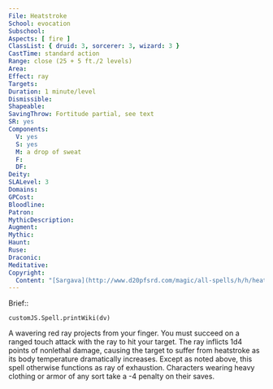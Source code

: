 ```yaml
---
File: Heatstroke
School: evocation
Subschool: 
Aspects: [ fire ]
ClassList: { druid: 3, sorcerer: 3, wizard: 3 }
CastTime: standard action
Range: close (25 + 5 ft./2 levels)
Area: 
Effect: ray
Targets: 
Duration: 1 minute/level
Dismissible: 
Shapeable: 
SavingThrow: Fortitude partial, see text
SR: yes
Components:
  V: yes
  S: yes
  M: a drop of sweat
  F: 
  DF: 
Deity: 
SLALevel: 3
Domains: 
GPCost: 
Bloodline: 
Patron: 
MythicDescription: 
Augment: 
Mythic: 
Haunt: 
Ruse: 
Draconic: 
Meditative: 
Copyright:
  Content: "[Sargava](http://www.d20pfsrd.com/magic/all-spells/h/h/heatstroke)"
---
```

Brief:: 

```dataviewjs
customJS.Spell.printWiki(dv)
```

A wavering red ray projects from your finger. You must succeed on a ranged touch attack with the ray to hit your target.  The ray inflicts 1d4 points of nonlethal damage, causing the target to suffer from heatstroke as its body temperature dramatically increases. Except as noted above, this spell otherwise functions as ray of exhaustion.  Characters wearing heavy clothing or armor of any sort take a -4 penalty on their saves.
